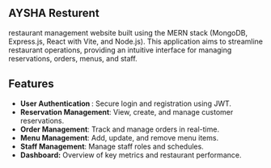 ## AYSHA Resturent

restaurant management website built using the MERN stack (MongoDB, Express.js, React with Vite, and Node.js). This application aims to streamline restaurant operations, providing an intuitive interface for managing reservations, orders, menus, and staff.

## Features

- <b>User Authentication </b>: Secure login and registration using JWT.
- <b>Reservation Management</b>: View, create, and manage customer reservations.
- <b>Order Management</b>: Track and manage orders in real-time.
- <b>Menu Management</b>: Add, update, and remove menu items.
- <b>Staff Management</b>: Manage staff roles and schedules.
- <b>Dashboard:</b> Overview of key metrics and restaurant performance.
